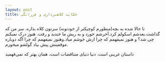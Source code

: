 ```yaml
---
layout: post
title: حکایت کلاهبرداری و فرزانگی
---
```


تا حالا شده یه بچه(منظورم کوچیکتر از خودتونه) سرتون کلاه بذاره.
سر من که گذاشت.بعدشم اسکولم کرد.آخرشم خورد و به ریش ما خندید و رفت.
هنوز درک نمیکنم چی شد؟ و هنوز نمیفهمم که چرا ازش خوشم میاد.وهنوز نمیفهمم که چرا اگه دوباره موقعیتش پیش بیاد گولشو میخورم.

داستان غریبی است.
دنیا دنیای متناقضات است، همان بهتر که نمی‌فهمید
